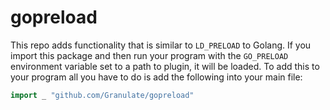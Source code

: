 # gopreload

This repo adds functionality that is similar to `LD_PRELOAD` to Golang.
If you import this package and then run your program with the `GO_PRELOAD` environment variable set to a path to plugin, it will be loaded.
To add this to your program all you have to do is add the following into your main file:

```go
import _ "github.com/Granulate/gopreload"
```
